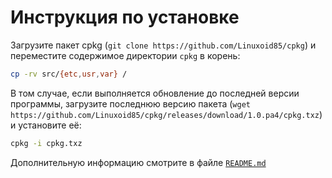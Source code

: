# Инструкция по установке

Загрузите пакет cpkg (`git clone https://github.com/Linuxoid85/cpkg`) и переместите содержимое директории `cpkg` в корень:

```bash
cp -rv src/{etc,usr,var} /
```

В том случае, если выполняется обновление до последней версии программы, загрузите последнюю версию пакета (`wget https://github.com/Linuxoid85/cpkg/releases/download/1.0.pa4/cpkg.txz`) и установите её:

```bash
cpkg -i cpkg.txz
```

Дополнительную информацию смотрите в файле [`README.md`](README.md)

